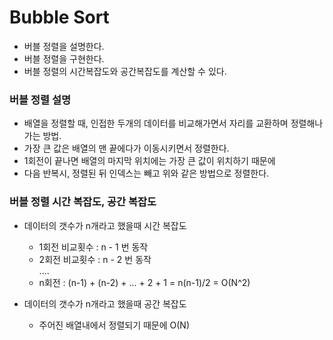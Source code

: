 # Bubble Sort
- 버블 정렬을 설명한다.
- 버블 정렬을 구현한다.
- 버블 정렬의 시간복잡도와 공간복잡도를 계산할 수 있다.

### 버블 정렬 설명
- 배열을 정렬할 때, 인접한 두개의 데이터를 비교해가면서 자리를 교환하며 정렬해나가는 방법.
- 가장 큰 값은 배열의 맨 끝에다가 이동시키면서 정렬한다.
- 1회전이 끝나면 배열의 마지막 위치에는 가장 큰 값이 위치하기 때문에
- 다음 반복시, 정렬된 뒤 인덱스는 빼고 위와 같은 방법으로 정렬한다.

### 버블 정렬 시간 복잡도, 공간 복잡도
- 데이터의 갯수가 n개라고 했을때 시간 복잡도
    - 1회전 비교횟수 : n - 1 번 동작
    - 2회전 비교횟수 : n - 2 번 동작 <br>
       ....
    - n회전 : (n-1) + (n-2) + ... + 2 + 1 = n(n-1)/2 = O(N^2)
 
- 데이터의 갯수가 n개라고 했을때 공간 복잡도
    - 주어진 배열내에서 정렬되기 때문에 O(N)
